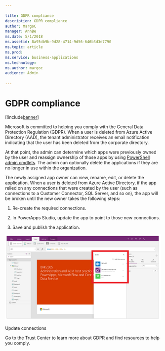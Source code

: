 ```yaml
---

title: GDPR compliance
description: GDPR compliance
author: MargoC
manager: AnnBe
ms.date: 5/1/2018
ms.assetid: 8a95db9b-9d28-4714-9d56-646b3d3e7790
ms.topic: article
ms.prod: 
ms.service: business-applications
ms.technology: 
ms.author: margoc
audience: Admin

---
```

#  GDPR compliance




[!include[banner](../../../includes/banner.md)]

Microsoft is committed to helping you comply with the General Data Protection
Regulation (GDPR). When a user is deleted from Azure Active Directory (AAD), the
tenant administrator receives an email notification indicating that the user has
been deleted from the corporate directory.

At that point, the admin can determine which apps were previously owned by the
user and reassign ownership of those apps by using [PowerShell admin
cmdlets](https://powerapps.microsoft.com/blog/). The admin can optionally delete
the applications if they are no longer in use within the organization.

The newly assigned app owner can view, rename, edit, or delete the application.
When a user is deleted from Azure Active Directory, if the app relied on any
connections that were created by the user (such as connections to a Customer
Connector, SQL Server, and so on), the app will be broken until the new owner
takes the following steps:

1.  Re-create the required connections.

2.  In PowerApps Studio, update the app to point to those new connections.

3.  Save and publish the application.

![A screenshot showing data connections](media/gdpr-compliance-1.png "A screenshot showing data connections")
<!-- Picture 11 -->


Update connections

Go to the Trust Center to learn more about GDPR and find resources to help you
comply.


